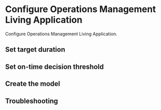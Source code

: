 # Configure Operations Management Living Application

Configure Operations Management Living Application.

## Set target duration

## Set on-time decision threshold

## Create the model

## Troubleshooting
